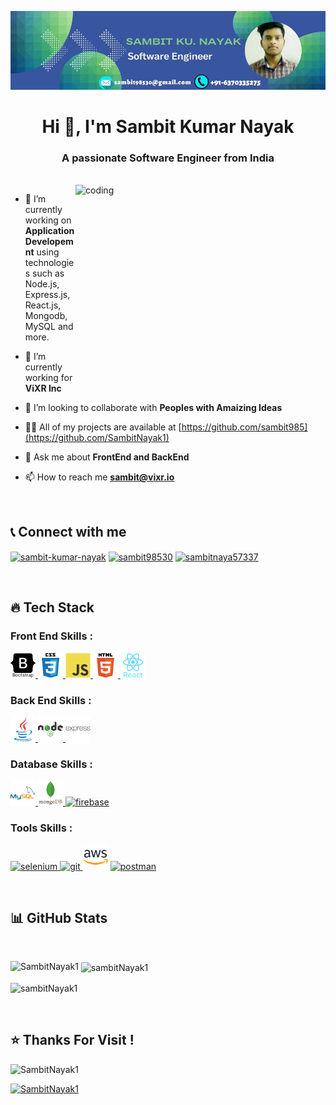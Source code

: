 ![](https://github.com/sambit985/sambit985/blob/main/banner.jpg)
<h1 align="center">Hi 👋, I'm Sambit Kumar Nayak</h1>
<h3 align="center">A passionate Software Engineer from India</h3>

<br>
<img align="right" alt="coding" width="400" height="320" src="https://camo.githubusercontent.com/db0a55a9e897894470b2e1b8a934da5c32545cdce892ebb9424a4a6b1ef64267/68747470733a2f2f7777772e64616d696573746563686e6f6c6f676965732e636f6d2f696d672f70726f6772616d6d65722e676966">

- 🔭 I’m currently working on **Application Developemnt** using technologies such as Node.js, Express.js, React.js, Mongodb, MySQL and more.

- 🌱 I’m currently working for **ViXR Inc**

- 👯 I’m looking to collaborate with **Peoples with Amaizing Ideas**

- 👨‍💻 All of my projects are available at [https://github.com/sambit985](https://github.com/SambitNayak1)

- 💬 Ask me about **FrontEnd and BackEnd**

- 📫 How to reach me **sambit@vixr.io**

<br> 

<h2 align="left">📞 Connect with me</h2>
<p align="left">
<a href="https://linkedin.com/in/sambit-kumar-nayak" target="blank"><img align="center" src="https://raw.githubusercontent.com/rahuldkjain/github-profile-readme-generator/master/src/images/icons/Social/linked-in-alt.svg" alt="sambit-kumar-nayak" height="30" width="40" /></a>
<a href="https://www.hackerrank.com/sambit98530" target="blank"><img align="center" src="https://raw.githubusercontent.com/rahuldkjain/github-profile-readme-generator/master/src/images/icons/Social/hackerrank.svg" alt="sambit98530" height="30" width="40" /></a>
 <a href="https://twitter.com/sambitnaya57337" target="blank"><img align="center" src="https://raw.githubusercontent.com/rahuldkjain/github-profile-readme-generator/master/src/images/icons/Social/twitter.svg" alt="sambitnaya57337" height="30" width="40" /></a>
</p>

<br>

<h2 align="left">🔥 Tech Stack</h2>

### Front End Skills :
<p align="left">
 <a href="https://getbootstrap.com" target="_blank" rel="noreferrer"> <img src="https://raw.githubusercontent.com/devicons/devicon/master/icons/bootstrap/bootstrap-plain-wordmark.svg" alt="bootstrap" width="40" height="40"/> </a>  
 <a href="https://www.w3schools.com/css/" target="_blank" rel="noreferrer"> <img src="https://raw.githubusercontent.com/devicons/devicon/master/icons/css3/css3-original-wordmark.svg" alt="css3" width="40" height="40"/> </a>
<a href="https://developer.mozilla.org/en-US/docs/Web/JavaScript" target="_blank" rel="noreferrer"> <img src="https://raw.githubusercontent.com/devicons/devicon/master/icons/javascript/javascript-original.svg" alt="javascript" width="40" height="40"/> </a>
 <a href="https://www.w3.org/html/" target="_blank" rel="noreferrer"> <img src="https://raw.githubusercontent.com/devicons/devicon/master/icons/html5/html5-original-wordmark.svg" alt="html5" width="40" height="40"/> </a> 
 <a href="https://reactjs.org/" target="_blank" rel="noreferrer"> <img src="https://raw.githubusercontent.com/devicons/devicon/master/icons/react/react-original-wordmark.svg" alt="react" width="40" height="40"/> </a>  
  </p>
  
### Back End Skills :
  
  <p>
<a href="https://www.java.com" target="_blank" rel="noreferrer"> <img src="https://raw.githubusercontent.com/devicons/devicon/master/icons/java/java-original.svg" alt="java" width="40" height="40"/> </a> 
  <a href="https://nodejs.org" target="_blank" rel="noreferrer"> <img src="https://raw.githubusercontent.com/devicons/devicon/master/icons/nodejs/nodejs-original-wordmark.svg" alt="nodejs" width="40" height="40"/> </a> 
<a href="https://expressjs.com" target="_blank" rel="noreferrer"> <img src="https://raw.githubusercontent.com/devicons/devicon/master/icons/express/express-original-wordmark.svg" alt="express" width="40" height="40"/> </a> 
  </p>
  
### Database Skills :
  <p>
<a href="https://www.mysql.com/" target="_blank" rel="noreferrer"> <img src="https://raw.githubusercontent.com/devicons/devicon/master/icons/mysql/mysql-original-wordmark.svg" alt="mysql" width="40" height="40"/> </a> 
 <a href="https://www.mongodb.com/" target="_blank" rel="noreferrer"> <img src="https://raw.githubusercontent.com/devicons/devicon/master/icons/mongodb/mongodb-original-wordmark.svg" alt="mongodb" width="40" height="40"/> </a> 
<a href="https://firebase.google.com/" target="_blank" rel="noreferrer"> <img src="https://www.vectorlogo.zone/logos/firebase/firebase-icon.svg" alt="firebase" width="40" height="40"/> </a>
</p>

### Tools Skills :
<p>
<a href="https://www.selenium.dev" target="_blank" rel="noreferrer"> <img src="https://raw.githubusercontent.com/detain/svg-logos/780f25886640cef088af994181646db2f6b1a3f8/svg/selenium-logo.svg" alt="selenium" width="40" height="40"/> </a> 
<a href="https://git-scm.com/" target="_blank" rel="noreferrer"> <img src="https://www.vectorlogo.zone/logos/git-scm/git-scm-icon.svg" alt="git" width="40" height="40"/> </a>
   <a href="https://aws.amazon.com" target="_blank" rel="noreferrer"> <img src="https://raw.githubusercontent.com/devicons/devicon/master/icons/amazonwebservices/amazonwebservices-original-wordmark.svg" alt="aws" width="40" height="40"/></a>
 <a href="https://postman.com" target="_blank" rel="noreferrer"> <img src="https://www.vectorlogo.zone/logos/getpostman/getpostman-icon.svg" alt="postman" width="40" height="40"/> </a> 
</p>

<br>

<h2 align="left">📊 GitHub Stats</h2>

<br>

<p><img align="left" src="https://github-readme-stats.vercel.app/api/top-langs?username=SambitNayak1&show_icons=true&locale=en&layout=compact" alt="SambitNayak1" /></p>

<p>&nbsp;<img align="center" src="https://github-readme-stats.vercel.app/api?username=SambitNayak1&show_icons=true&locale=en" alt="sambitNayak1" /></p>

<p><img align="center" src="https://github-readme-streak-stats.herokuapp.com/?user=SambitNayak1&" alt="sambitNayak1" /></p>

<br>
<h2 align="left">⭐ Thanks For Visit !</h2>
<p align="left"> <img src="https://komarev.com/ghpvc/?username=SambitNayak1&label=Profile%20views&color=0e75b6&style=flat" alt="SambitNayak1" /> </p>
<p align="left"> <a href="https://github.com/ryo-ma/github-profile-trophy"><img src="https://github-profile-trophy.vercel.app/?username=SambitNayak1" alt="SambitNayak1" /></a> </p>
